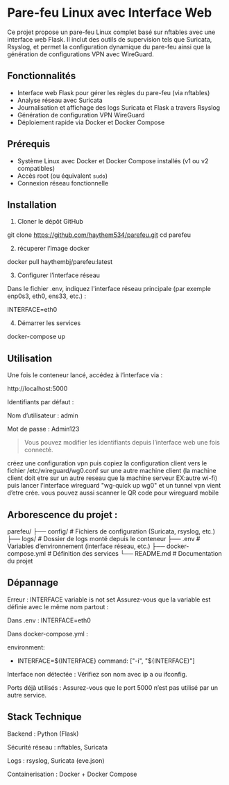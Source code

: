 # Pare-feu Linux avec Interface Web

Ce projet propose un pare-feu Linux complet basé sur nftables avec une interface web Flask. Il inclut des outils de supervision tels que Suricata, Rsyslog, et permet la configuration dynamique du pare-feu ainsi que la génération de configurations VPN avec WireGuard.

## Fonctionnalités

- Interface web Flask pour gérer les règles du pare-feu (via nftables)
- Analyse réseau avec Suricata
- Journalisation et affichage des logs Suricata et Flask a travers Rsyslog
- Génération de configuration VPN  WireGuard
- Déploiement rapide via Docker et Docker Compose


## Prérequis

- Système Linux avec Docker et Docker Compose installés (v1 ou v2 compatibles)
- Accès root (ou équivalent `sudo`)
- Connexion réseau fonctionnelle

## Installation

1. Cloner le dépôt GitHub

git clone https://github.com/haythem534/parefeu.git
cd parefeu

2. récuperer l’image docker

docker pull haythembj/parefeu:latest

3. Configurer l’interface réseau

Dans le fichier .env, indiquez l'interface réseau principale (par exemple enp0s3, eth0, ens33, etc.) :

INTERFACE=eth0

4. Démarrer les services

docker-compose up


## Utilisation

Une fois le conteneur lancé, accédez à l’interface via :

http://localhost:5000

Identifiants par défaut :

Nom d’utilisateur : admin

Mot de passe : Admin123


> Vous pouvez modifier les identifiants depuis l’interface web une fois connecté.

créez une configuration vpn puis copiez la configuration client vers le fichier /etc/wireguard/wg0.conf sur une autre machine client (la machine client doit etre sur un autre reseau que la machine serveur EX:autre wi-fi) puis lancer l’interface wireguard "wg-quick up wg0" et un tunnel vpn vient d’etre crée.
vous pouvez aussi scanner le QR code pour wireguard mobile


## Arborescence du projet :

parefeu/
├── config/   # Fichiers de configuration (Suricata, rsyslog, etc.)
├── logs/     # Dossier de logs monté depuis le conteneur
├── .env      # Variables d’environnement (interface réseau, etc.)
├── docker-compose.yml   # Définition des services 
└── README.md  # Documentation du projet


## Dépannage

Erreur : INTERFACE variable is not set
Assurez-vous que la variable est définie avec le même nom partout :

Dans .env : INTERFACE=eth0

Dans docker-compose.yml :

environment:
  - INTERFACE=${INTERFACE}
command: ["-i", "${INTERFACE}"]


Interface non détectée : Vérifiez son nom avec ip a ou ifconfig.

Ports déjà utilisés : Assurez-vous que le port 5000 n’est pas utilisé par un autre service.


## Stack Technique

Backend : Python (Flask)

Sécurité réseau : nftables, Suricata

Logs : rsyslog, Suricata (eve.json)

Containerisation : Docker + Docker Compose

